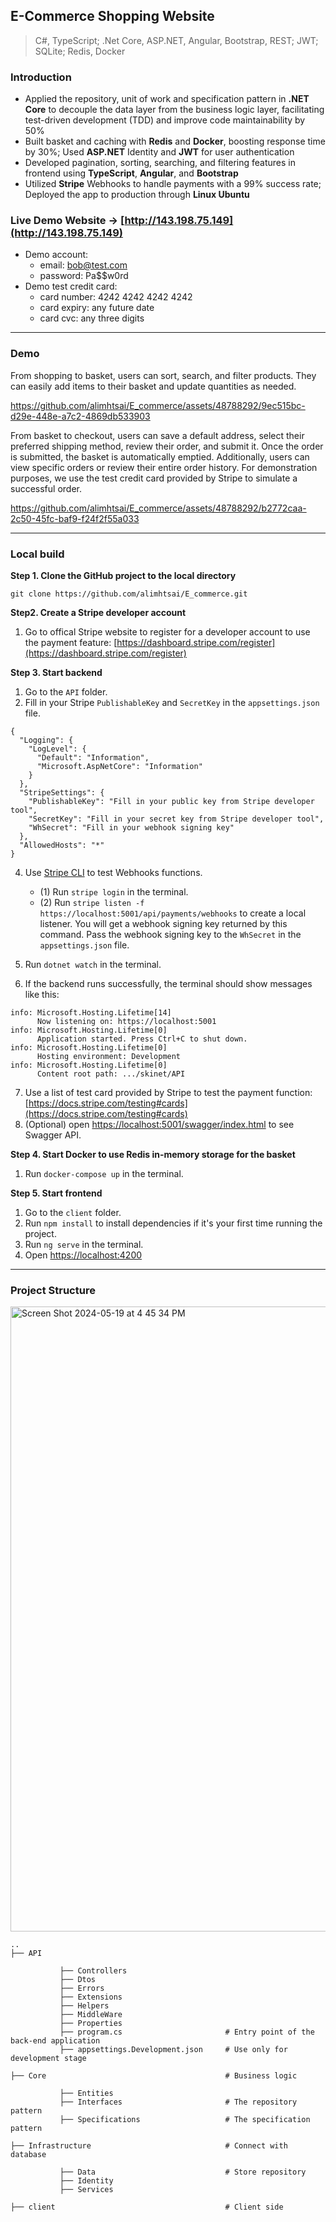 ## E-Commerce Shopping Website 
> C#, TypeScript; .Net Core, ASP.NET, Angular, Bootstrap, REST; JWT; SQLite; Redis, Docker

### Introduction
* Applied the repository, unit of work and specification pattern in **.NET Core** to decouple the data layer from the business logic layer, facilitating test-driven development (TDD) and improve code maintainability by 50%
* Built basket and caching with **Redis** and **Docker**, boosting response time by 30%; Used **ASP.NET** Identity and **JWT** for user authentication
* Developed pagination, sorting, searching, and filtering features in frontend using **TypeScript**, **Angular**, and **Bootstrap**
* Utilized **Stripe** Webhooks to handle payments with a 99% success rate; Deployed the app to production through **Linux Ubuntu**

### Live Demo Website -> [http://143.198.75.149](http://143.198.75.149)
* Demo account:
  * email: bob@test.com
  * password: Pa$$w0rd
* Demo test credit card:
  * card number: 4242 4242 4242 4242
  * card expiry: any future date
  * card cvc: any three digits

----

### Demo
From shopping to basket, users can sort, search, and filter products. They can easily add items to their basket and update quantities as needed.

https://github.com/alimhtsai/E_commerce/assets/48788292/9ec515bc-d29e-448e-a7c2-4869db533903

From basket to checkout, users can save a default address, select their preferred shipping method, review their order, and submit it. Once the order is submitted, the basket is automatically emptied. Additionally, users can view specific orders or review their entire order history. For demonstration purposes, we use the test credit card provided by Stripe to simulate a successful order.

https://github.com/alimhtsai/E_commerce/assets/48788292/b2772caa-2c50-45fc-baf9-f24f2f55a033

----

### Local build
<b>Step 1. Clone the GitHub project to the local directory</b>

`git clone https://github.com/alimhtsai/E_commerce.git`

<b>Step2. Create a Stripe developer account</b>
1. Go to offical Stripe website to register for a developer account to use the payment feature: [https://dashboard.stripe.com/register](https://dashboard.stripe.com/register)

<b>Step 3. Start backend</b>
1. Go to the `API` folder.
2. Fill in your Stripe `PublishableKey` and `SecretKey` in the `appsettings.json` file.
```shell
{
  "Logging": {
    "LogLevel": {
      "Default": "Information",
      "Microsoft.AspNetCore": "Information"
    }
  },
  "StripeSettings": {
    "PublishableKey": "Fill in your public key from Stripe developer tool",
    "SecretKey": "Fill in your secret key from Stripe developer tool",
    "WhSecret": "Fill in your webhook signing key"
  },
  "AllowedHosts": "*"
}
```
4. Use [Stripe CLI](https://docs.stripe.com/stripe-cli#login-account) to test Webhooks functions.
   * (1) Run `stripe login` in the terminal.
   * (2) Run `stripe listen -f https://localhost:5001/api/payments/webhooks` to create a local listener. You will get a webhook signing key returned by this command. Pass the webhook signing key to the `WhSecret` in the `appsettings.json` file.

5. Run `dotnet watch` in the terminal.
6. If the backend runs successfully, the terminal should show messages like this:
```shell
info: Microsoft.Hosting.Lifetime[14]
      Now listening on: https://localhost:5001
info: Microsoft.Hosting.Lifetime[0]
      Application started. Press Ctrl+C to shut down.
info: Microsoft.Hosting.Lifetime[0]
      Hosting environment: Development
info: Microsoft.Hosting.Lifetime[0]
      Content root path: .../skinet/API
```
7. Use a list of test card provided by Stripe to test the payment function: [https://docs.stripe.com/testing#cards](https://docs.stripe.com/testing#cards)
8. (Optional) open [https://localhost:5001/swagger/index.html](https://localhost:5001/swagger/index.html) to see Swagger API.

<b>Step 4. Start Docker to use Redis in-memory storage for the basket</b>
1. Run `docker-compose up` in the terminal.
<!---
3. Open [http://localhost:8081/](http://localhost:8081/) to access the Redis:
   - username: `root`
   - password: `secret`
--->

<b>Step 5. Start frontend</b>
1. Go to the `client` folder.
2. Run `npm install` to install dependencies if it's your first time running the project.
3. Run `ng serve` in the terminal.
4. Open [https://localhost:4200](https://localhost:4200/)

----

### Project Structure

<img width="1000" alt="Screen Shot 2024-05-19 at 4 45 34 PM" src="https://github.com/alimhtsai/E_commerce/assets/48788292/1188d7de-715e-412c-bb64-92aba618458d">

```
..
├── API

           ├── Controllers
           ├── Dtos
           ├── Errors
           ├── Extensions
           ├── Helpers
           ├── MiddleWare
           ├── Properties
           ├── program.cs                       # Entry point of the back-end application
           ├── appsettings.Development.json     # Use only for development stage

├── Core                                        # Business logic

           ├── Entities
           ├── Interfaces                       # The repository pattern
           ├── Specifications                   # The specification pattern

├── Infrastructure                              # Connect with database

           ├── Data                             # Store repository 
           ├── Identity
           ├── Services

├── client                                      # Client side
```
